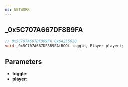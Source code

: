 ```yaml
---
ns: NETWORK
---
```

## _0x5C707A667DF8B9FA

```c
// 0x5C707A667DF8B9FA 0x64235620
void _0x5C707A667DF8B9FA(BOOL toggle, Player player);
```


## Parameters
* **toggle**:
* **player**:

